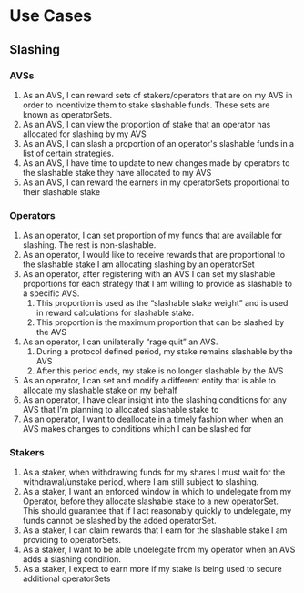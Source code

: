 # Use Cases

## Slashing

### AVSs

1. As an AVS, I can reward sets of stakers/operators that are on my AVS in order to incentivize them to stake slashable funds. These sets are known as operatorSets.
2. As an AVS, I can view the proportion of stake that an operator has allocated for slashing by my AVS
3. As an AVS, I can slash a proportion of an operator's slashable funds in a list of certain strategies.
4. As an AVS, I have time to update to new changes made by operators to the slashable stake they have allocated to my AVS
5. As an AVS, I can reward the earners in my operatorSets proportional to their slashable stake

### Operators

1. As an operator, I can set proportion of my funds that are available for slashing. The rest is non-slashable.
2. As an operator, I would like to receive rewards that are proportional to the slashable stake I am allocating slashing by an operatorSet
3. As an operator, after registering with an AVS I can set my slashable proportions for each strategy that I am willing to provide as slashable to a specific AVS.
   1. This proportion is used as the “slashable stake weight” and is used in reward calculations for slashable stake.
   2. This proportion is the maximum proportion that can be slashed by the AVS
4. As an operator, I can unilaterally “rage quit” an AVS.
   1. During a protocol defined period, my stake remains slashable by the AVS
   2. After this period ends, my stake is no longer slashable by the AVS
5. As an operator, I can set and modify a different entity that is able to allocate my slashable stake on my behalf
6. As an operator, I have clear insight into the slashing conditions for any AVS that I’m planning to allocated slashable stake to
7. As an operator, I want to deallocate in a timely fashion when when an AVS makes changes to conditions which I can be slashed for

### Stakers

1. As a staker, when withdrawing funds for my shares I must wait for the withdrawal/unstake period, where I am still subject to slashing.
2. As a staker, I want an enforced window in which to undelegate from my Operator, before they allocate slashable stake to a new operatorSet. This should guarantee that if I act reasonably quickly to undelegate, my funds cannot be slashed by the added operatorSet.
3. As a staker, I can claim rewards that I earn for the slashable stake I am providing to operatorSets.
4. As a staker, I want to be able undelegate from my operator when an AVS adds a slashing condition.
5. As a staker, I expect to earn more if my stake is being used to secure additional operatorSets

